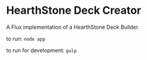 HearthStone Deck Creator
=========================

A Flux implementation of a HearthStone Deck Builder.  

to run:
`node app`  

to run for development:
`gulp`
